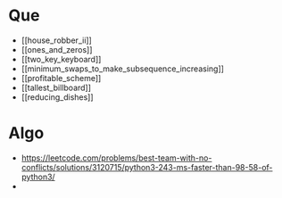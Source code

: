 # Que
- [[house_robber_ii]]
- [[ones_and_zeros]]
- [[two_key_keyboard]]
- [[minimum_swaps_to_make_subsequence_increasing]]
- [[profitable_scheme]]
- [[tallest_billboard]]
- [[reducing_dishes]]
# Algo
- https://leetcode.com/problems/best-team-with-no-conflicts/solutions/3120715/python3-243-ms-faster-than-98-58-of-python3/
- 